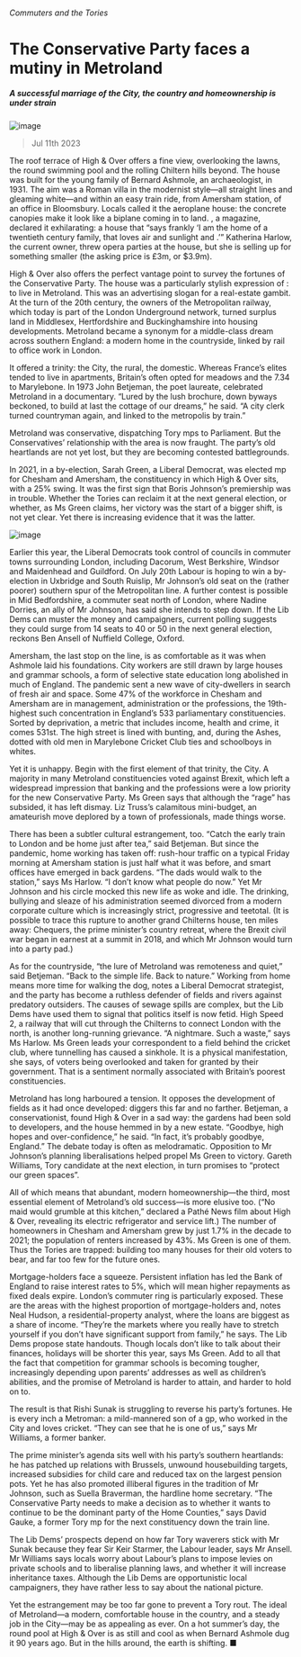 ###### Commuters and the Tories
# The Conservative Party faces a mutiny in Metroland 
##### A successful marriage of the City, the country and homeownership is under strain 
![image](images/20230715_BRD001.jpg) 
> Jul 11th 2023 
The roof terrace of High &amp; Over offers a fine view, overlooking the lawns, the round swimming pool and the rolling Chiltern hills beyond. The house was built for the young family of Bernard Ashmole, an archaeologist, in 1931. The aim was a Roman villa in the modernist style—all straight lines and gleaming white—and within an easy train ride, from Amersham station, of an office in Bloomsbury. Locals called it the aeroplane house: the concrete canopies make it look like a biplane coming in to land. , a magazine, declared it exhilarating: a house that “says frankly ‘I am the home of a twentieth century family, that loves air and sunlight and .’” Katherina Harlow, the current owner, threw opera parties at the house, but she is selling up for something smaller (the asking price is £3m, or $3.9m).
High &amp; Over also offers the perfect vantage point to survey the fortunes of the Conservative Party. The house was a particularly stylish expression of : to live in Metroland. This was an advertising slogan for a real-estate gambit. At the turn of the 20th century, the owners of the Metropolitan railway, which today is part of the London Underground network, turned surplus land in Middlesex, Hertfordshire and Buckinghamshire into housing developments. Metroland became a synonym for a middle-class dream across southern England: a modern home in the countryside, linked by rail to office work in London.
It offered a trinity: the City, the rural, the domestic. Whereas France’s elites tended to live in apartments, Britain’s often opted for meadows and the 7.34 to Marylebone. In 1973 John Betjeman, the poet laureate, celebrated Metroland in a documentary. “Lured by the lush brochure, down byways beckoned, to build at last the cottage of our dreams,” he said. “A city clerk turned countryman again, and linked to the metropolis by train.”
Metroland was conservative, dispatching Tory mps to Parliament. But the Conservatives’ relationship with the area is now fraught. The party’s old heartlands are not yet lost, but they are becoming contested battlegrounds.
In 2021, in a by-election, Sarah Green, a Liberal Democrat, was elected mp for Chesham and Amersham, the constituency in which High &amp; Over sits, with a 25% swing. It was the first sign that Boris Johnson’s premiership was in trouble. Whether the Tories can reclaim it at the next general election, or whether, as Ms Green claims, her victory was the start of a bigger shift, is not yet clear. Yet there is increasing evidence that it was the latter.
![image](images/20230715_BRM969.png) 

Earlier this year, the Liberal Democrats took control of councils in commuter towns surrounding London, including Dacorum, West Berkshire, Windsor and Maidenhead and Guildford. On July 20th Labour is hoping to win a by-election in Uxbridge and South Ruislip, Mr Johnson’s old seat on the (rather poorer) southern spur of the Metropolitan line. A further contest is possible in Mid Bedfordshire, a commuter seat north of London, where Nadine Dorries, an ally of Mr Johnson, has said she intends to step down. If the Lib Dems can muster the money and campaigners, current polling suggests they could surge from 14 seats to 40 or 50 in the next general election, reckons Ben Ansell of Nuffield College, Oxford. 
Amersham, the last stop on the line, is as comfortable as it was when Ashmole laid his foundations. City workers are still drawn by large houses and grammar schools, a form of selective state education long abolished in much of England. The pandemic sent a new wave of city-dwellers in search of fresh air and space. Some 47% of the workforce in Chesham and Amersham are in management, administration or the professions, the 19th-highest such concentration in England’s 533 parliamentary constituencies. Sorted by deprivation, a metric that includes income, health and crime, it comes 531st. The high street is lined with bunting, and, during the Ashes, dotted with old men in Marylebone Cricket Club ties and schoolboys in whites. 
Yet it is unhappy. Begin with the first element of that trinity, the City. A majority in many Metroland constituencies voted against Brexit, which left a widespread impression that banking and the professions were a low priority for the new Conservative Party. Ms Green says that although the “rage” has subsided, it has left dismay. Liz Truss’s calamitous mini-budget, an amateurish move deplored by a town of professionals, made things worse.
There has been a subtler cultural estrangement, too. “Catch the early train to London and be home just after tea,” said Betjeman. But since the pandemic, home working has taken off: rush-hour traffic on a typical Friday morning at Amersham station is just half what it was before, and smart offices have emerged in back gardens. “The dads would walk to the station,” says Ms Harlow. “I don’t know what people do now.” Yet Mr Johnson and his circle mocked this new life as woke and idle. The drinking, bullying and sleaze of his administration seemed divorced from a modern corporate culture which is increasingly strict, progressive and teetotal. (It is possible to trace this rupture to another grand Chilterns house, ten miles away: Chequers, the prime minister’s country retreat, where the Brexit civil war began in earnest at a summit in 2018, and which Mr Johnson would turn into a party pad.)
As for the countryside, “the lure of Metroland was remoteness and quiet,” said Betjeman. “Back to the simple life. Back to nature.” Working from home means more time for walking the dog, notes a Liberal Democrat strategist, and the party has become a ruthless defender of fields and rivers against predatory outsiders. The causes of sewage spills are complex, but the Lib Dems have used them to signal that politics itself is now fetid. High Speed 2, a railway that will cut through the Chilterns to connect London with the north, is another long-running grievance. “A nightmare. Such a waste,” says Ms Harlow. Ms Green leads your correspondent to a field behind the cricket club, where tunnelling has caused a sinkhole. It is a physical manifestation, she says, of voters being overlooked and taken for granted by their government. That is a sentiment normally associated with Britain’s poorest constituencies. 

Metroland has long harboured a tension. It opposes the development of fields as it had once developed: diggers this far and no farther. Betjeman, a conservationist, found High &amp; Over in a sad way: the gardens had been sold to developers, and the house hemmed in by a new estate. “Goodbye, high hopes and over-confidence,” he said. “In fact, it’s probably goodbye, England.” The debate today is often as melodramatic. Opposition to Mr Johnson’s planning liberalisations helped propel Ms Green to victory. Gareth Williams, Tory candidate at the next election, in turn promises to “protect our green spaces”. 
All of which means that abundant, modern homeownership—the third, most essential element of Metroland’s old success—is more elusive too. (“No maid would grumble at this kitchen,” declared a Pathé News film about High &amp; Over, revealing its electric refrigerator and service lift.) The number of homeowners in Chesham and Amersham grew by just 1.7% in the decade to 2021; the population of renters increased by 43%. Ms Green is one of them. Thus the Tories are trapped: building too many houses for their old voters to bear, and far too few for the future ones. 
Mortgage-holders face a squeeze. Persistent inflation has led the Bank of England to raise interest rates to 5%, which will mean higher repayments as fixed deals expire. London’s commuter ring is particularly exposed. These are the areas with the highest proportion of mortgage-holders and, notes Neal Hudson, a residential-property analyst, where the loans are biggest as a share of income. “They’re the markets where you really have to stretch yourself if you don’t have significant support from family,” he says. The Lib Dems propose state handouts. Though locals don’t like to talk about their finances, holidays will be shorter this year, says Ms Green. Add to all that the fact that competition for grammar schools is becoming tougher, increasingly depending upon parents’ addresses as well as children’s abilities, and the promise of Metroland is harder to attain, and harder to hold on to. 
The result is that Rishi Sunak is struggling to reverse his party’s fortunes. He is every inch a Metroman: a mild-mannered son of a gp, who worked in the City and loves cricket. “They can see that he is one of us,” says Mr Williams, a former banker. 
The prime minister’s agenda sits well with his party’s southern heartlands: he has patched up relations with Brussels, unwound housebuilding targets, increased subsidies for child care and reduced tax on the largest pension pots. Yet he has also promoted illiberal figures in the tradition of Mr Johnson, such as Suella Braverman, the hardline home secretary. “The Conservative Party needs to make a decision as to whether it wants to continue to be the dominant party of the Home Counties,” says David Gauke, a former Tory mp for the next constituency down the train line. 
The Lib Dems’ prospects depend on how far Tory waverers stick with Mr Sunak because they fear Sir Keir Starmer, the Labour leader, says Mr Ansell. Mr Williams says locals worry about Labour’s plans to impose levies on private schools and to liberalise planning laws, and whether it will increase inheritance taxes. Although the Lib Dems are opportunistic local campaigners, they have rather less to say about the national picture. 
Yet the estrangement may be too far gone to prevent a Tory rout. The ideal of Metroland—a modern, comfortable house in the country, and a steady job in the City—may be as appealing as ever. On a hot summer’s day, the round pool at High &amp; Over is as still and cool as when Bernard Ashmole dug it 90 years ago. But in the hills around, the earth is shifting. ■

